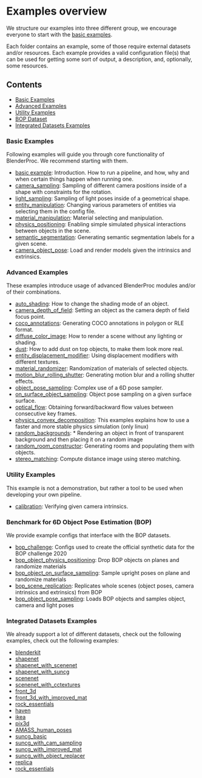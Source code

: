 # Examples overview

We structure our examples into three different group, we encourage everyone to start with the [basic examples](basics/README.md).

Each folder contains an example, some of those require external datasets and/or resources. Each example provides a valid configuration file(s) that can be used for getting some sort of output, a description, and, optionally, some resources.

## Contents

* [Basic Examples](#basic-examples)
* [Advanced Examples](#advanced-examples)
* [Utility Examples](#utility-examples)
* [BOP Dataset](#benchmark-for-6d-object-pose-estimation-bop)
* [Integrated Datasets Examples](#integrated-datasets-examples)

### Basic Examples 
Following examples will guide you through core functionality of BlenderProc. We recommend starting with them.

* [basic example](basics/basic/README.md): Introduction. How to run a pipeline, and how, why and when certain things happen when running one.
* [camera_sampling](basics/camera_sampling/README.md): Sampling of different camera positions inside of a shape with constraints for the rotation.
* [light_sampling](basics/light_sampling/README.md): Sampling of light poses inside of a geometrical shape.
* [entity_manipulation](basics/entity_manipulation/README.md): Changing various parameters of entities via selecting them in the config file.
* [material_manipulation](basics/material_manipulation/README.md): Material selecting and manipulation.
* [physics_positioning](basics/physics_positioning/README.md): Enabling simple simulated physical interactions between objects in the scene. 
* [semantic_segmentation](basics/semantic_segmentation/README.md): Generating semantic segmentation labels for a given scene.
* [camera_object_pose](basics/camera_object_pose/README.md): Load and render models given the intrinsics and extrinsics.

### Advanced Examples
These examples introduce usage of advanced BlenderProc modules and/or of their combinations.

* [auto_shading](advanced/auto_shading/README.md): How to change the shading mode of an object.
* [camera_depth_of_field](advanced/camera_depth_of_field/README.md): Setting an object as the camera depth of field focus point.
* [coco_annotations](advanced/coco_annotations/README.md): Generating COCO annotations in polygon or RLE format.
* [diffuse_color_image](advanced/diffuse_color_image/README.md): How to render a scene without any lighting or shading.
* [dust](advanced/dust/README.md): How to add dust on top objects, to make them look more real.
* [entity_displacement_modifier](advanced/entity_displacement_modifier/README.md): Using displacement modifiers with different textures.
* [material_randomizer](advanced/material_randomizer/README.md): Randomization of materials of selected objects.
* [motion_blur_rolling_shutter](advanced/motion_blur_rolling_shutter/README.md): Generating motion blur and a rolling shutter effects.
* [object_pose_sampling](advanced/object_pose_sampling/README.md): Complex use of a 6D pose sampler.
* [on_surface_object_sampling](advanced/on_surface_object_sampling/README.md): Object pose sampling on a given surface surface.
* [optical_flow](advanced/optical_flow/README.md): Obtaining forward/backward flow values between consecutive key frames.
* [physics_convex_decomposition](advanced/physics_convex_decomposition/README.md): This examples explains how to use a faster and more stable physics simulation (only linux)
* [random_backgrounds](advanced/random_backgrounds/README.md): * Rendering an object in front of transparent background and then placing it on a random image
* [random_room_constructor](advanced/random_room_constructor/README.md): Generating rooms and populating them with objects.
* [stereo_matching](advanced/stereo_matching/README.md): Compute distance image using stereo matching.

### Utility Examples
This example is not a demonstration, but rather a tool to be used when developing your own pipeline.

* [calibration](advanced/calibration/README.md): Verifying given camera intrinsics.

### Benchmark for 6D Object Pose Estimation (BOP)
We provide example configs that interface with the BOP datasets.

* [bop_challenge](datasets/bop_challenge/README.md): Configs used to create the official synthetic data for the BOP challenge 2020
* [bop_object_physics_positioning](datasets/bop_object_physics_positioning/README.md): Drop BOP objects on planes and randomize materials
* [bop_object_on_surface_sampling](datasets/bop_object_on_surface_sampling/README.md): Sample upright poses on plane and randomize materials
* [bop_scene_replication](datasets/bop_scene_replication/README.md): Replicates whole scenes (object poses, camera intrinsics and extrinsics) from BOP
* [bop_object_pose_sampling](datasets/bop_object_pose_sampling/README.md): Loads BOP objects and samples object, camera and light poses

### Integrated Datasets Examples
We already support a lot of different datasets, check out the following examples, check out the following examples: 

* [blenderkit](datasets/blenderkit/README.md)
* [shapenet](datasets/shapenet/README.md)
* [shapenet_with_scenenet](datasets/shapenet_with_scenenet/README.md)
* [shapenet_with_suncg](datasets/shapenet_with_suncg/README.md)
* [scenenet](datasets/scenenet/README.md)
* [scenenet_with_cctextures](datasets/scenenet_with_cctextures/README.md)
* [front_3d](datasets/front_3d/README.md)
* [front_3d_with_improved_mat](datasets/front_3d_with_improved_mat/README.md)
* [rock_essentials](datasets/rock_essentials/README.md)
* [haven](datasets/haven/README.md)
* [ikea](datasets/ikea/README.md)
* [pix3d](datasets/pix3d/README.md)
* [AMASS_human_poses](datasets/amass_human_poses/README.md)
* [suncg_basic](datasets/suncg_basic/README.md)
* [suncg_with_cam_sampling](datasets/suncg_with_cam_sampling/README.md)
* [suncg_with_improved_mat](datasets/suncg_with_improved_mat/README.md)
* [suncg_with_object_replacer](datasets/suncg_with_object_replacer/README.md)
* [replica](datasets/replica/README.md)
* [rock_essentials](datasets/rock_essentials/README.md)
